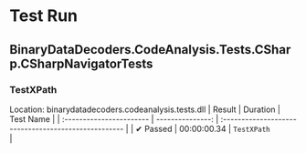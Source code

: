 ﻿# Test Run

## BinaryDataDecoders.CodeAnalysis.Tests.CSharp.CSharpNavigatorTests

### TestXPath
 Location: binarydatadecoders.codeanalysis.tests.dll
| Result                   | Duration         | Test Name                                          |
| :----------------------- | ---------------: | :--------------------------------------------------- |
|  ✔ Passed               | 00:00:00.34 | `TestXPath                                         ` |

